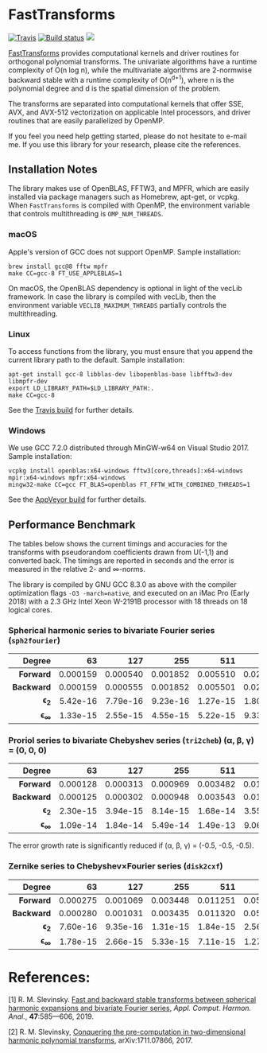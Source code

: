 # FastTransforms

[![Travis](https://travis-ci.org/MikaelSlevinsky/FastTransforms.svg?branch=master)](https://travis-ci.org/MikaelSlevinsky/FastTransforms) [![Build status](https://ci.appveyor.com/api/projects/status/er98t0q3bsx4a5l9/branch/master?svg=true)](https://ci.appveyor.com/project/MikaelSlevinsky/fasttransforms/branch/master) [![](https://img.shields.io/badge/docs-master-blue.svg)](https://MikaelSlevinsky.github.io/FastTransforms)

[FastTransforms](https://github.com/MikaelSlevinsky/FastTransforms) provides computational kernels and driver routines for orthogonal polynomial transforms. The univariate algorithms have a runtime complexity of O(n log n), while the multivariate algorithms are 2-normwise backward stable with a runtime complexity of O(n<sup>d+1</sup>), where n is the polynomial degree and d is the spatial dimension of the problem.

The transforms are separated into computational kernels that offer SSE, AVX, and AVX-512 vectorization on applicable Intel processors, and driver routines that are easily parallelized by OpenMP.

If you feel you need help getting started, please do not hesitate to e-mail me. If you use this library for your research, please cite the references.

## Installation Notes

The library makes use of OpenBLAS, FFTW3, and MPFR, which are easily installed via package managers such as Homebrew, apt-get, or vcpkg. When `FastTransforms` is compiled with OpenMP, the environment variable that controls multithreading is `OMP_NUM_THREADS`.

### macOS

Apple's version of GCC does not support OpenMP. Sample installation:
```
brew install gcc@8 fftw mpfr
make CC=gcc-8 FT_USE_APPLEBLAS=1
```
On macOS, the OpenBLAS dependency is optional in light of the vecLib framework. In case the library is compiled with vecLib, then the environment variable `VECLIB_MAXIMUM_THREADS` partially controls the multithreading.

### Linux

To access functions from the library, you must ensure that you append the current library path to the default. Sample installation:
```
apt-get install gcc-8 libblas-dev libopenblas-base libfftw3-dev libmpfr-dev
export LD_LIBRARY_PATH=$LD_LIBRARY_PATH:.
make CC=gcc-8
```
See the [Travis build](https://github.com/MikaelSlevinsky/FastTransforms/blob/master/.travis.yml) for further details.

### Windows

We use GCC 7.2.0 distributed through MinGW-w64 on Visual Studio 2017. Sample installation:
```
vcpkg install openblas:x64-windows fftw3[core,threads]:x64-windows mpir:x64-windows mpfr:x64-windows
mingw32-make CC=gcc FT_BLAS=openblas FT_FFTW_WITH_COMBINED_THREADS=1
```
See the [AppVeyor build](https://github.com/MikaelSlevinsky/FastTransforms/blob/master/.appveyor.yml) for further details.

## Performance Benchmark

The tables below shows the current timings and accuracies for the transforms with pseudorandom coefficients drawn from U(-1,1) and converted back. The timings are reported in seconds and the error is measured in the relative 2- and ∞-norms.

The library is compiled by GNU GCC 8.3.0 as above with the compiler optimization flags `-O3 -march=native`, and executed on an iMac Pro (Early 2018) with a 2.3 GHz Intel Xeon W-2191B processor with 18 threads on 18 logical cores.

### Spherical harmonic series to bivariate Fourier series (`sph2fourier`)

| Degree            | 63       | 127      | 255      | 511      | 1023     | 2047     | 4095     | 8191     |
| ----------------: | -------: | -------: | -------: | -------: | -------: | -------: | -------: | -------: |
| **Forward**       | 0.000159 | 0.000540 | 0.001852 | 0.005510 | 0.022874 | 0.120082 | 0.786019 | 4.902573 |
| **Backward**      | 0.000159 | 0.000555 | 0.001852 | 0.005501 | 0.023940 | 0.119339 | 0.778569 | 4.939324 |
| **ϵ<sub>2</sub>** | 5.42e-16 | 7.79e-16 | 9.23e-16 | 1.27e-15 | 1.80e-15 | 2.52e-15 | 3.54e-15 | 4.98e-15 |
| **ϵ<sub>∞</sub>** | 1.33e-15 | 2.55e-15 | 4.55e-15 | 5.22e-15 | 9.33e-15 | 1.11e-14 | 1.81e-14 | 3.80e-14 |

### Proriol series to bivariate Chebyshev series (`tri2cheb`) (α, β, γ) = (0, 0, 0)

| Degree            | 63       | 127      | 255      | 511      | 1023     | 2047     | 4095     | 8191     |
| ----------------: | -------: | -------: | -------: | -------: | -------: | -------: | -------: | -------: |
| **Forward**       | 0.000128 | 0.000313 | 0.000969 | 0.003482 | 0.015711 | 0.093525 | 0.638155 | 4.591086 |
| **Backward**      | 0.000125 | 0.000302 | 0.000948 | 0.003543 | 0.016041 | 0.094016 | 0.670728 | 4.420676 |
| **ϵ<sub>2</sub>** | 2.30e-15 | 3.94e-15 | 8.14e-15 | 1.68e-14 | 3.55e-14 | 7.30e-14 | 1.44e-13 | 2.97e-13 |
| **ϵ<sub>∞</sub>** | 1.09e-14 | 1.84e-14 | 5.49e-14 | 1.49e-13 | 9.06e-13 | 1.95e-12 | 3.73e-12 | 1.05e-11 |

The error growth rate is significantly reduced if (α, β, γ) = (-0.5, -0.5, -0.5).

### Zernike series to Chebyshev×Fourier series (`disk2cxf`)

| Degree            | 63       | 127      | 255      | 511      | 1023     | 2047     | 4095     | 8191     |
| ----------------: | -------: | -------: | -------: | -------: | -------: | -------: | -------: | -------: |
| **Forward**       | 0.000275 | 0.001069 | 0.003448 | 0.011251 | 0.053583 | 0.329135 | 2.157533 | 15.33666 |
| **Backward**      | 0.000280 | 0.001031 | 0.003435 | 0.011320 | 0.053093 | 0.317026 | 2.203625 | 15.42320 |
| **ϵ<sub>2</sub>** | 7.60e-16 | 9.35e-16 | 1.31e-15 | 1.84e-15 | 2.56e-15 | 3.59e-15 | 5.05e-15 | 7.15e-15 |
| **ϵ<sub>∞</sub>** | 1.78e-15 | 2.66e-15 | 5.33e-15 | 7.11e-15 | 1.27e-14 | 1.79e-14 | 2.91e-14 | 1.66e-13 |

# References:

   [1]  R. M. Slevinsky. <a href="https://doi.org/10.1016/j.acha.2017.11.001">Fast and backward stable transforms between spherical harmonic expansions and bivariate Fourier series</a>, *Appl. Comput. Harmon. Anal.*, **47**:585—606, 2019.

   [2]  R. M. Slevinsky, <a href="https://arxiv.org/abs/1711.07866">Conquering the pre-computation in two-dimensional harmonic polynomial transforms</a>, arXiv:1711.07866, 2017.
